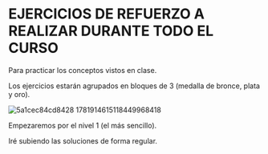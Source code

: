 # EJERCICIOS DE REFUERZO A REALIZAR DURANTE TODO EL CURSO

Para practicar los conceptos vistos en clase.

  
Los ejercicios estarán agrupados en bloques de 3 (medalla de bronce, plata y oro).


![5a1cec84cd8428 1781914615118449968418](https://user-images.githubusercontent.com/91023374/191280208-a579affc-695e-4314-bc85-7395d7fac401.png)


Empezaremos por el nivel 1 (el más sencillo).

Iré subiendo las soluciones de forma regular.


